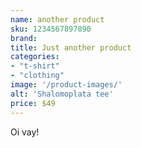 ```yaml
---
name: another product
sku: 1234567897890
brand:
title: Just another product
categories:
- "t-shirt"
- "clothing"
image: '/product-images/'
alt: 'Shalomoplata tee'
price: $49
---
```


Oi vay!
